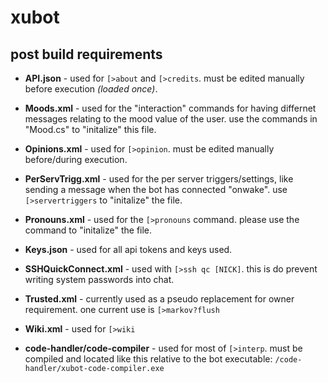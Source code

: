 # xubot
## post build requirements

- **API.json** - used for `[>about` and `[>credits`. must be edited manually before execution *(loaded once)*.
- **Moods.xml** - used for the "interaction" commands for having differnet messages relating to the mood value of the user. use the commands in "Mood.cs" to "initalize" this file.
- **Opinions.xml** - used for `[>opinion`. must be edited manually before/during execution.
- **PerServTrigg.xml** - used for the per server triggers/settings, like sending a message when the bot has connected "onwake". use  `[>servertriggers` to "initalize" the file.
- **Pronouns.xml** - used for the `[>pronouns` command. please use the command to "initalize" the file.
- **Keys.json** - used for all api tokens and keys used.
- **SSHQuickConnect.xml** - used with `[>ssh qc [NICK]`. this is do prevent writing system passwords into chat.
- **Trusted.xml** - currently used as a pseudo replacement for owner requirement. one current use is `[>markov?flush`
- **Wiki.xml** - used for `[>wiki`

- **code-handler/code-compiler** - used for most of `[>interp`. must be compiled and located like this relative to the bot executable: `/code-handler/xubot-code-compiler.exe`
